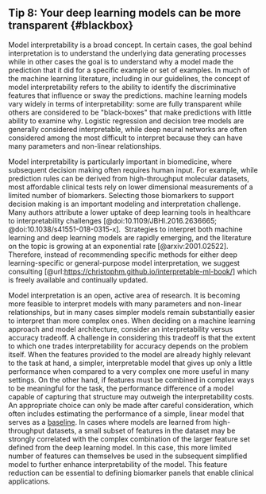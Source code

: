 ## Tip 8: Your deep learning models can be more transparent {#blackbox}

Model interpretability is a broad concept.
In certain cases, the goal behind interpretation is to understand the underlying data generating processes while in other cases the goal is to understand why a model made the prediction that it did for a specific example or set of examples.
In much of the machine learning literature, including in our guidelines, the concept of model interpretability refers to the ability to identify the discriminative features that influence or sway the predictions.
machine learning models vary widely in terms of interpretability: some are fully transparent while others are considered to be "black-boxes" that make predictions with little ability to examine why.
Logistic regression and decision tree models are generally considered interpretable, while deep neural networks are often considered among the most difficult to interpret because they can have many parameters and non-linear relationships. 

Model interpretability is particularly important in biomedicine, where subsequent decision making often requires human input.
For example, while prediction rules can be derived from high-throughput molecular datasets, most affordable clinical tests rely on lower dimensional measurements of a limited number of biomarkers.
Selecting those biomarkers to support decision making is an important modeling and interpretation challenge.
Many authors attribute a lower uptake of deep learning tools in healthcare to interpretability challenges [@doi:10.1109/JBHI.2016.2636665; @doi:10.1038/s41551-018-0315-x]. 
Strategies to interpret both machine learning and deep learning models are rapidly emerging, and the literature on the topic is growing at an exponential rate [@arxiv:2001.02522].
Therefore, instead of recommending specific methods for either deep learning-specific or general-purpose model interpretation, we suggest consulting [@url:https://christophm.github.io/interpretable-ml-book/] which is freely available and continually updated.

Model interpretation is an open, active area of research.
It is becoming more feasible to interpret models with many parameters and non-linear relationships, but in many cases simpler models remain substantially easier to interpret than more complex ones.
When deciding on a machine learning approach and model architecture, consider an interpretability versus accuracy tradeoff.
A challenge in considering this tradeoff is that the extent to which one trades interpretability for accuracy depends on the problem itself.
When the features provided to the model are already highly relevant to the task at hand, a simpler, interpretable model that gives up only a little performance when compared to a very complex one more useful in many settings.
On the other hand, if features must be combined in complex ways to be meaningful for the task, the performance difference of a model capable of capturing that structure may outweigh the interpretability costs.
An appropriate choice can only be made after careful consideration, which often includes estimating the performance of a simple, linear model that serves as a [baseline](#baselines).
In cases where models are learned from high-throughput datasets, a small subset of features in the dataset may be strongly correlated with the complex combination of the larger feature set defined from the deep learning model.
In this case, this more limited number of features can themselves be used in the subsequent simplified model to further enhance interpretability of the model.
This feature reduction can be essential to defining biomarker panels that enable clinical applications.

